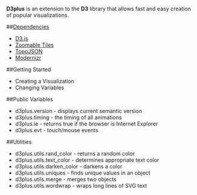 **D3plus** is an extension to the **D3** library that allows fast and easy creation of popular visualizations.

##[Dependencies](wiki/Dependencies)
* [D3.js](wiki/Dependencies#d3)
* [Zoomable Tiles](wiki/Dependencies#tiles)
* [TopoJSON](wiki/Dependencies#topojson)
* [Modernizr](wiki/Dependencies#modernizr)

##Getting Started
* Creating a Visualization
* Changing Variables

##Public Variables
* d3plus.version - displays current semantic version
* d3plus.timing - the timing of all animations
* d3plus.ie - returns true if the browser is Internet Explorer
* d3plus.evt - touch/mouse events

##Utilities
* d3plus.utils.rand_color - returns a random color
* d3plus.utils.text_color - determines appropriate text color
* d3plus.utils.darken_color - darkens a color
* d3plus.utils.uniques - finds unique values in an object
* d3plus.utils.merge - merges two objects
* d3plus.utils.wordwrap - wraps long lines of SVG text